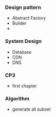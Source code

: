 ### Design pattern
 - Abstract Factory
 - Builder
 - 

### System Design
 - Database
 - CDN
 - DNS

### CP3
 - first chapter

### Algorithm
 - generate all subset 